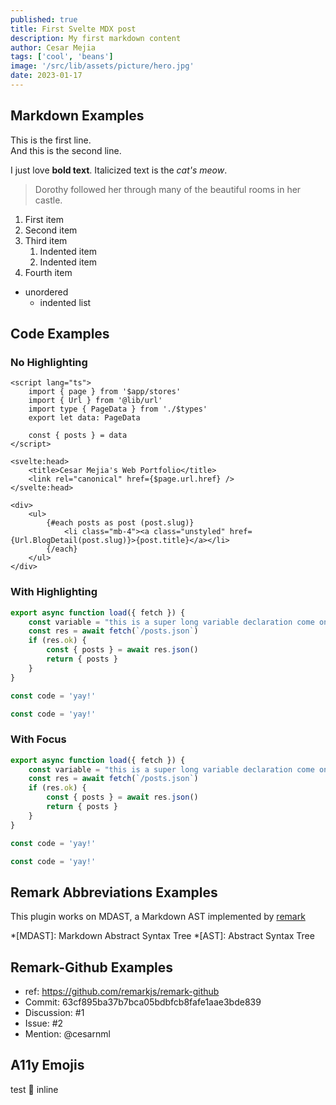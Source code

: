 ```yaml
---
published: true
title: First Svelte MDX post
description: My first markdown content
author: Cesar Mejia
tags: ['cool', 'beans']
image: '/src/lib/assets/picture/hero.jpg'
date: 2023-01-17
---
```


## Markdown Examples

This is the first line.  
And this is the second line.

I just love **bold text**.
Italicized text is the _cat's meow_.

> Dorothy followed her through many of the beautiful rooms in her castle.

1. First item
2. Second item
3. Third item
   1. Indented item
   2. Indented item
4. Fourth item

- unordered
  - indented list

## Code Examples

### No Highlighting

```svelte
<script lang="ts">
	import { page } from '$app/stores'
	import { Url } from '@lib/url'
	import type { PageData } from './$types'
	export let data: PageData

	const { posts } = data
</script>

<svelte:head>
	<title>Cesar Mejia's Web Portfolio</title>
	<link rel="canonical" href={$page.url.href} />
</svelte:head>

<div>
	<ul>
		{#each posts as post (post.slug)}
			<li class="mb-4"><a class="unstyled" href={Url.BlogDetail(post.slug)}>{post.title}</a></li>
		{/each}
	</ul>
</div>
```

### With Highlighting

```js {5-7a,3a,4a, 2r, 10n, 12n}
export async function load({ fetch }) {
	const variable = "this is a super long variable declaration come on"
	const res = await fetch(`/posts.json`)
	if (res.ok) {
		const { posts } = await res.json()
		return { posts }
	}
}

const code = 'yay!'

const code = 'yay!'
```

### With Focus
```ts {4-6f}
export async function load({ fetch }) {
	const variable = "this is a super long variable declaration come on"
	const res = await fetch(`/posts.json`)
	if (res.ok) {
		const { posts } = await res.json()
		return { posts }
	}
}

const code = 'yay!'

const code = 'yay!'
```
## Remark Abbreviations Examples

This plugin works on MDAST, a Markdown AST
implemented by [remark](https://github.com/remarkjs/remark)

*[MDAST]: Markdown Abstract Syntax Tree
*[AST]: Abstract Syntax Tree

## Remark-Github Examples

- ref: https://github.com/remarkjs/remark-github
- Commit: 63cf895ba37b7bca05bdbfcb8fafe1aae3bde839
- Discussion: #1
- Issue: #2
- Mention: @cesarnml

## A11y Emojis

test 🙂 inline
